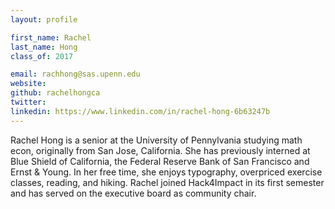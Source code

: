```yaml
---
layout: profile

first_name: Rachel
last_name: Hong
class_of: 2017

email: rachhong@sas.upenn.edu
website:
github: rachelhongca
twitter:
linkedin: https://www.linkedin.com/in/rachel-hong-6b63247b
---
```


Rachel Hong is a senior at the University of Pennylvania studying math econ, originally from San Jose, California. She has previously interned at Blue Shield of California, the Federal Reserve Bank of San Francisco and Ernst & Young. In her free time, she enjoys typography, overpriced exercise classes, reading, and hiking. Rachel joined Hack4Impact in its first semester and has served on the executive board as community chair.
